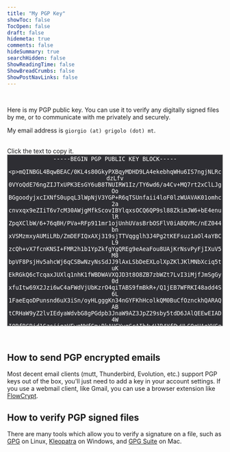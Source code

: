 ```yaml
---
title: "My PGP Key"
showToc: false
TocOpen: false
draft: false
hidemeta: true
comments: false
hideSummary: true
searchHidden: false
ShowReadingTime: false
ShowBreadCrumbs: false
ShowPostNavLinks: false
---
```



<br />

Here is my PGP public key. You can use it to verify any digitally signed files by me, or to communicate with me privately and securely. 

My email address is `giorgio (at) grigolo (dot) mt`.


<br />
Click the text to copy it.
<textarea readonly cols="80" onclick="this.select();document.execCommand('copy');alert('Copied to clipboard.')" style="color:white;width:100%;font-family:monospace;text-align:center;display:block;height:400px;resize:none;background:#2E2E33" >
-----BEGIN PGP PUBLIC KEY BLOCK-----

mQINBGL4BqwBEAC/0KL4s80GkyPXBqyMDHD9LA4ekebhqWHu6IS7ngjNLRcdzLfv
0VYoQdE76ngZIJTxUPK3EsGY6uB8TNUIRW1Iz/TY6wd6/a4Cv+MQ7rt2xClLJgOo
BGgoodyjxcIXNfS0upqL3lWpNjV3YGP+R6qTSUnfaii4loF0lzWUAVAK01omhc2a
cnvxqx9eZIiT6v7cM30AWjgMfkScovIBYlqxsOCQ6QP9sl88ZkimJW6+bE4enulR
ZpqXClbW/6+76qBH/PVa+RFp911mr1ojUnhUVasBrbOSFlV0iABQVMc/nEZ044bn
xVSMzmxyAUMiLRb/ZmDEFIQxAXj319sjTTVqgglh3J4Pg2tKEFsuz1aOl4aYBCL9
zcQh+vX7fcnKNSI+FMR2h1b1YpZkfgYgQREg9eAeaFou8UAjKrNsvPyFjIXuV5M8
bpVF8PsjHv5ahcWj6qCSBwNzyNsSdJJ9lAxLSbDeEXLolXpZKlJKlMNbXciq5tuK
EkRGkQ6cTcqaxJUXlq1nhK1fWBDWAVXQJD3t8O8ZB7zbWZt7LvI3iMjfJmSgGy0d
xfuItw69X2Jzi6wC4aFWdVjUbKzrO4qiTABS9fmBkR+/Q1jEB7WFRKI48add4S6L
1FaeEqoDPunsnd6uX3iSn/oyHLgggKn34nGYFKhHcolkQM0BuCfOznckhQARAQAB
tCRHaW9yZ2lvIEdyaWdvbG8gPGdpb3JnaW9AZ3JpZ29sby5tdD6JAlQEEwEIAD4W
IQRfBCBjd1GzsjjgzVFwqNWfGm+RkAUCYvgGrAIbAwUJB4YfPwULCQgHAgYVCgkI
CwIEFgIDAQIeAQIXgAAKCRBwqNWfGm+RkFk7D/9e/qsxTJraDkc3Ic3kcMihqy4R
YN9b7S6rkEF1VhUerKk9Tf9pi4T325wizXJ7I7plajN+1i5miyeM9WeQL3w3Ujon
PD7zaKf3vN8ns1plaYyQHekPv30rM5tACKrUAcqPx09W6eFyEe8w8SxIc8BGdw88
n8t96q7kBELd8Hw8tIJjbralDkICyYezPRHwPfPonwoDnd+mnpFpqDHh6pxMeJOW
uh1Wm6mAvNlUKIL8miFJb03rSLsMuC0L6umDMJXLwGiWW8z6Qp3Mq1EI1kpY2G/m
J8SoNOQQNnFgXfguYRHXd73rVA9RkNkSMBgXEoKp5NazoD6RMcxCDzeIqFFjyRWH
Sgk6nPbI1KSRlGuQfNTfC+1y8ho/cy85Nnojfmxj7fWJLAuc9wV5FXtnerz2qSVM
my0M8WzIiem6Xy0/x7t8jV2cZ4G2k8beu5WWT6uMYIQlPw+/YeNvdN0m4ojuJ3Dv
t3s3St0+OxJYh1PZxnMnsKeTeTxTIVrBoyuBRhkBmpavd0/JmGKrFYCu9NqgiwnJ
Vj1FBfAFcKDMXeZox0twpGYER/r3OXT+ociFGMixlC3xJBivu+2mH9A88DDpqUDn
Gg3sMBw+LthSm6ppfwRhvGN2KP5eXADhdyspZnSCNXXtBYgdW207RWxqzGApFoFK
vQu1F11Jmu+TWZKpUYh1BBAWCAAdFiEEOMcKvXHEeAJODx1CbakSW4PRIMUFAmL4
BycACgkQbakSW4PRIMV+IAD/bKybz8Yg/Z35eKMfMvuV4/4HBxInkqbGPwc38rih
YP8A/jmqKBUr6rRWLqwrsWsTSnA4CHU8nJ9wnDs0E4oZ1ygLuQINBGL4BqwBEADH
HHr5P1CLk8cDygSJnn8K0texMjdYBzRU0ISN17vMfnJYlAdWBO+UiiDb4Rf2JUdC
lK6nofJ4DKLNzYsuouGGZlffHk8SLo5IztOznCx7YvIeKsTjWVO/DydDP30IT7kd
v0k+6mNKwpcZ9RmKtzps4NMSvtRyCQo1mVQYEnjmiaZsZL4/wtO2CN5T6s+ZSi5S
1fX5Lv7xTe7MEqIZOUvROjzovW/lpzaf9x3oT9WCMsmgXLHxJuh9ui02nhXEMOFp
wBQYAntDJQ4cBoZtvJmsMNR5/qtpxJ6nvy2Hfx/0Ey8wW4vIEYthyyU5Aofhseb3
krtDplvWLolwPGZ0EtoNxoN3USxVwUlJA9BOD7ODBZk1hW41o3a2d9JwuGKwYQ6Y
/xp/QOsE7z2os/g+5K8gVFL6QW6XIGZ6HiH3SW3Pqb38SuQZqdBn4okAcV66X8tu
2ww4/hHqv+RCSLWiGpDCToon8pk0NUsvVzAzvzFcWVmOrVkiwFo/hYH1ToaZch9+
Z2eSiBCem10ra4pmi4AlUc3JRc73Rt2KE6sL+wrpWCX5nbBLvT6ArSrCp9FPp5I6
WQOx0+JLR+8vc8pBo0BC/3nuM9ld2mGukmqzXsyh/iUwhJxW87xxlPShpJyDFLMf
DneNYHDZx5nR+VUmncFaCZYWT9KXZgUgD5BYi5AtpwARAQABiQI8BBgBCAAmFiEE
XwQgY3dRs7I44M1RcKjVnxpvkZAFAmL4BqwCGwwFCQeGHz8ACgkQcKjVnxpvkZBW
aA/9HqPRY5djOtZIzHHeMrD7ikJs97/lE5gGd5ZyzEq8XBJtMrzdQSLmzcU9rHwZ
QCm2aV6udqRfDrSoZw0O6y3mnoWKXfuTLwcBBAAXeayJY/rbxBVy5CDoy/Ur2JN6
+BxE9eLchBTqOU8FYSzk4JvuNKEeIV6D0h39Ob5HeiqcTqoabnGU5vy6OUgSor2b
oKzXmgSJ280Sza0kdpyPVjzkT1o8u6EK8c3V23hz37Q2JeCJ25L/rkvIWhzrZq5u
q4Bw+AsM0vBBBd0zwSpFpvH+fYaBwBjLOru2xRlPB0tPHvlnU8mzrlTCWdIj6rl7
eKWE33IGcbJLC9Bc9bMhcXoAQjknr3tmHtmzMHEV2FAg+nyQIK7DOeZA+0jJTVtI
jUlKBqNlieQurVXbypDTRKR353sY7xWuq7+N0t8mtigqceNG1ZGdxRAxtVuVcvEr
hJcfJltAGZIoyX/etFtMVAGPiYI9n0ewVTVxh6oBCpA/QnPQc1rVw2vUIqUArbHp
KWGkemcvy3LC87KhdESyb9FrUS/8atu+jMeC4r36rHA29He+LQyHagACCzyZyneM
qQKv2XsZA1aC3bwxW/7qlakKdNLK342xK3zEoUF3qVPshaGFlYZrSyL25ILd4+Tu
chQyh4UIFxeCO6T3xX+XxGi+twH9Xiw4dqV0//j2rpYEQnY=
=pucF
-----END PGP PUBLIC KEY BLOCK-----
</textarea>

<br />

## How to send PGP encrypted emails

Most decent email clients (mutt, Thunderbird, Evolution, etc.) support PGP keys out of the box, you'll just need to add a key in your account settings. If you use a webmail client, like Gmail, you can use a browser extension like [FlowCrypt](https://flowcrypt.com/).

## How to verify PGP signed files

There are many tools which allow you to verify a signature on a file, such as [GPG](https://www.gnupg.org/) on Linux, [Kleopatra](https://www.openpgp.org/software/kleopatra/) on Windows, and [GPG Suite](https://gpgtools.org/) on Mac.